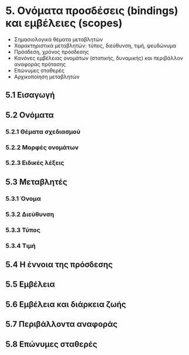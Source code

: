 # 5. Ονόματα προσδέσεις (bindings) και εμβέλειες (scopes)

* Σημασιολογικά θέματα μεταβλητών
* Χαρακτηριστικά μεταβλητών: τύπος, διεύθυνση, τιμή, ψευδώνυμα
* Πρόσδεση, χρόνος πρόσδεσης
* Κανόνες εμβέλειας ονομάτων (στατικής, δυναμικής) και περιβάλλον αναφοράς πρότασης
* Επώνυμες σταθερές
* Αρχικοποίηση μεταβλητών

## 5.1 Εισαγωγή

## 5.2 Ονόματα

### 5.2.1 Θέματα σχεδιασμού

### 5.2.2 Μορφές ονομάτων

### 5.2.3 Ειδικές λέξεις

## 5.3 Μεταβλητές

### 5.3.1 Όνομα

### 5.3.2 Διεύθυνση

### 5.3.3 Τύπος

### 5.3.4 Τιμή

## 5.4 Η έννοια της πρόσδεσης

## 5.5 Εμβέλεια

## 5.6 Εμβέλεια και διάρκεια ζωής

## 5.7 Περιβάλλοντα αναφοράς

## 5.8 Επώνυμες σταθερές